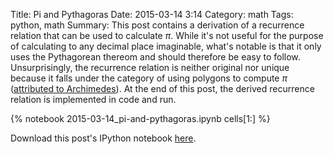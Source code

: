 Title: Pi and Pythagoras
Date: 2015-03-14 3:14
Category: math
Tags: python, math
Summary: This post contains a derivation of a recurrence relation that can be used to calculate $\pi$.  While it's not useful for the purpose of calculating to any decimal place imaginable, what's notable is that it only uses the Pythagorean thereom and should therefore be easy to follow.  Unsurprisingly, the recurrence relation is neither original nor unique because it falls under the category of using polygons to compute $\pi$ ([attributed to Archimedes](https://en.wikipedia.org/wiki/Pi#Polygon_approximation_era)).  At the end of this post, the derived recurrence relation is implemented in code and run.  


{% notebook 2015-03-14_pi-and-pythagoras.ipynb cells[1:] %}

Download this post's IPython notebook [here](https://github.com/h-gens/h-gens.github.io-pelican/tree/master/content/notebooks/).  
